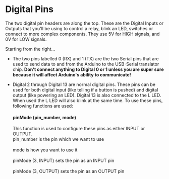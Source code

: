 # Digital Pins

<p> The two digital pin headers are along the top. These are the Digital Inputs or Outputs that you'll be using to control a relay, 
    blink an LED, switches or connect to more complex components. They use 5V for HIGH signals, and 0V for LOW signals. </p>
<p> Starting from the right... </p>

+  The two pins labelled 0 (RX) and 1 (TX) are the two Serial pins that are used to send data to and from the Arduino to the USB-Serial translator chip. 
   <b> Don't connect anything to Digital 0 or 1 unless you are super sure because it will affect Arduino's ability to communicate!</b>

+  Digital 2 through Digital 13 are normal digital pins. These pins can be used for both digital input (like telling if a button is pushed) and digital output (like          powering an LED). Digital 13 is also connected to the L LED. When used the L LED will also blink at the same time.
   To use these pins, following functions are used:
  
   #### pinMode (pin_number, mode)
      <p>This function is used to configure these pins as either INPUT or OUTPUT.
      <br>pin_number is the pin which we want to use </br>
      <br>mode is how you want to use it </br>
      <br>pinMode (3, INPUT) sets the pin as an INPUT pin </br>
      <br>pinMode (3, OUTPUT) sets the pin as an OUTPUT pin </br> </p>
